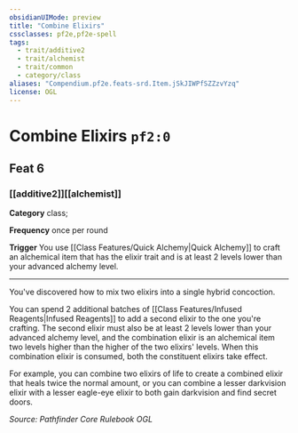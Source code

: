 ```yaml
---
obsidianUIMode: preview
title: "Combine Elixirs"
cssclasses: pf2e,pf2e-spell
tags:
  - trait/additive2
  - trait/alchemist
  - trait/common
  - category/class
aliases: "Compendium.pf2e.feats-srd.Item.jSkJIWPfSZZzvYzq"
license: OGL
---
```

# Combine Elixirs `pf2:0`
## Feat 6
### [[additive2]][[alchemist]]

**Category** class; 




**Frequency** once per round

**Trigger** You use [[Class Features/Quick Alchemy|Quick Alchemy]] to craft an alchemical item that has the elixir trait and is at least 2 levels lower than your advanced alchemy level.

* * *

You've discovered how to mix two elixirs into a single hybrid concoction.

You can spend 2 additional batches of [[Class Features/Infused Reagents|Infused Reagents]] to add a second elixir to the one you're crafting. The second elixir must also be at least 2 levels lower than your advanced alchemy level, and the combination elixir is an alchemical item two levels higher than the higher of the two elixirs' levels. When this combination elixir is consumed, both the constituent elixirs take effect.

For example, you can combine two elixirs of life to create a combined elixir that heals twice the normal amount, or you can combine a lesser darkvision elixir with a lesser eagle-eye elixir to both gain darkvision and find secret doors.

*Source: Pathfinder Core Rulebook*
*OGL*
